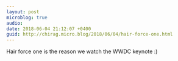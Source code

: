 ```yaml
---
layout: post
microblog: true
audio: 
date: 2018-06-04 21:12:07 +0400
guid: http://chirag.micro.blog/2018/06/04/hair-force-one.html
---
```

Hair force one is the reason we watch the WWDC keynote :)
